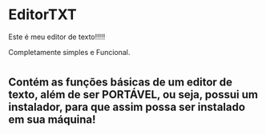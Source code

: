 # EditorTXT

Este é meu editor de texto!!!!!

Completamente simples e Funcional.
#
## Contém as funções básicas de um editor de texto, além de ser PORTÁVEL, ou seja, possui um instalador, para que assim possa ser instalado em sua máquina!
